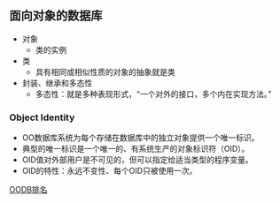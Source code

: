 ## 面向对象的数据库

- 对象
  - 类的实例
- 类
  - 具有相同或相似性质的对象的抽象就是类
- 封装、继承和多态性
  - 多态性：就是多种表现形式，“一个对外的接口，多个内在实现方法。”


### Object Identity

- OO数据库系统为每个存储在数据库中的独立对象提供一个唯一标识。
- 典型的唯一标识是一个唯一的、有系统生产的对象标识符（OID）。
- OID值对外部用户是不可见的，但可以指定给适当类型的程序变量。
- OID的特性：永远不变性、每个OID只被使用一次。


[OODB排名](https://db-engines.com/en/ranking/object+oriented+dbms)
